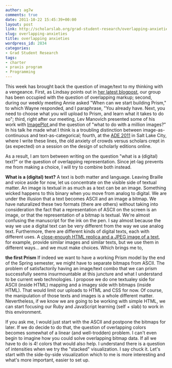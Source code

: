 ```yaml
---
author: ag7w
comments: true
date: 2011-10-22 15:45:39+00:00
layout: post
link: http://scholarslab.org/grad-student-research/overlapping-anxieties/
slug: overlapping-anxieties
title: overlapping anxieties
wordpress_id: 2834
categories:
- Grad Student Research
tags:
- charter
- praxis program
- Programming
---
```


This week has brought back the question of image/text to my thinking with a vengeance. First, as Lindsay points out in [her latest blogpost](http://www.scholarslab.org/praxis-program/the-transparent-crowd/), our group has been occupied with the question of overlapping markup; second, during our weekly meeting Annie asked "When can we start building Prism," to which Wayne responded, and I paraphrase, "You already have. Next, you need to choose what you will upload to Prism, and learn what it takes to do so"; third, right after our meeting, Lev Manovich presented some of his work with [ImagePlot ](http://lab.softwarestudies.com/p/imageplot.html)and the question of "what to do with a million images?" In his talk he made what I think is a troubling distinction between image-as-continuous and text-as-categorical; fourth, at the [ADE 2011](http://documentaryediting.org/meeting/index.html) in Salt Lake City, where I write these lines, the old anxiety of crowds versus scholars crept in (as expected) on a session on the design of scholarly editions online.

As a result, I am torn between writing on the question "what is a (digital) text?" or the question of overlapping representation. Since jet-lag prevents me from making a choice, I will try to combine both instead.

**What is a (digital) text?**
A text is both matter and language. Leaving Braille and voice aside for now, let us concentrate on the visible side of textual matter. An image is textual in as much as a text can be an image. Something wicked happens to this binary when you move from analog to digital. We are under the illusion that a text becomes ASCII and an image a bitmap. We have naturalized these two formats (there are others) without taking into consideration the fact that a representation of ASCII on the screen is an image, or that the representation of a bitmap is textual. We're almost confusing the manuscript for the ink on the pen. I say almost because the way we use a digital text can be very different from the way we use analog text. Furthermore, there are different kinds of digital texts, each with different uses. A [close-enough HTML replica and a JPEG image of a text](http://www.elotroalex.com/workbench/dr_sample.html), for example, provide similar images and similar texts, but we use them in different ways... and we must make choices. Which brings me to,

**the first Prism**
If indeed we want to have a working Prism model by the end of the Spring semester, we might have to separate bitmaps from ASCII. The problem of satisfactorily having an image/text combo that we can prism successfully seems insurmountable at this juncture and what I understand to be current web technologies. I propose we do one textualey side for ASCII (inside HTML) mapping and a imagey side with bitmaps (inside HTML). That would limit our uploads to HTML and CSS for now. Of course, the manipulation of those texts and images is a whole different matter. Nevertheless, if we know we are going to be working with simple HTML, we can start focusing our Ruby and JavaScript learning (self + slab) to work in this environment. 

If you ask me, I would just start with the ASCII and postpone the bitmaps for later. If we do decide to do that, the question of overlapping colors becomes somewhat of a linear (and well-trodden) problem. I can't even begin to imagine how you could solve overlapping bitmap data. If all we have to do is 4! colors that would also help. I understand there is a question of intensities when we try the "stacked" visualization. I say chuck it. Let's start with the side-by-side visualization which to me is more interesting and what's more important, easier to set up. 
